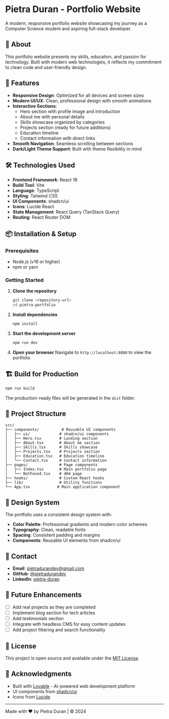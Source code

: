 
# Pietra Duran - Portfolio Website

A modern, responsive portfolio website showcasing my journey as a Computer Science student and aspiring full-stack developer.

## 🌟 About

This portfolio website presents my skills, education, and passion for technology. Built with modern web technologies, it reflects my commitment to clean code and user-friendly design.

## 🚀 Features

- **Responsive Design**: Optimized for all devices and screen sizes
- **Modern UI/UX**: Clean, professional design with smooth animations
- **Interactive Sections**: 
  - Hero section with profile image and introduction
  - About me with personal details
  - Skills showcase organized by categories
  - Projects section (ready for future additions)
  - Education timeline
  - Contact information with direct links
- **Smooth Navigation**: Seamless scrolling between sections
- **Dark/Light Theme Support**: Built with theme flexibility in mind

## 🛠️ Technologies Used

- **Frontend Framework**: React 18
- **Build Tool**: Vite
- **Language**: TypeScript
- **Styling**: Tailwind CSS
- **UI Components**: shadcn/ui
- **Icons**: Lucide React
- **State Management**: React Query (TanStack Query)
- **Routing**: React Router DOM

## 📦 Installation & Setup

### Prerequisites
- Node.js (v16 or higher)
- npm or yarn

### Getting Started

1. **Clone the repository**
   ```bash
   git clone <repository-url>
   cd pietra-portfolio
   ```

2. **Install dependencies**
   ```bash
   npm install
   ```

3. **Start the development server**
   ```bash
   npm run dev
   ```

4. **Open your browser**
   Navigate to `http://localhost:8080` to view the portfolio

## 🏗️ Build for Production

```bash
npm run build
```

The production-ready files will be generated in the `dist` folder.

## 📁 Project Structure

```
src/
├── components/          # Reusable UI components
│   ├── ui/             # shadcn/ui components
│   ├── Hero.tsx        # Landing section
│   ├── About.tsx       # About me section
│   ├── Skills.tsx      # Skills showcase
│   ├── Projects.tsx    # Projects section
│   ├── Education.tsx   # Education timeline
│   └── Contact.tsx     # Contact information
├── pages/              # Page components
│   ├── Index.tsx       # Main portfolio page
│   └── NotFound.tsx    # 404 page
├── hooks/              # Custom React hooks
├── lib/                # Utility functions
└── App.tsx            # Main application component
```

## 🎨 Design System

The portfolio uses a consistent design system with:
- **Color Palette**: Professional gradients and modern color schemes
- **Typography**: Clean, readable fonts
- **Spacing**: Consistent padding and margins
- **Components**: Reusable UI elements from shadcn/ui

## 📧 Contact

- **Email**: [pietradurandev@gmail.com](mailto:pietradurandev@gmail.com)
- **GitHub**: [@pietradurandev](https://github.com/pietradurandev)
- **LinkedIn**: [pietra-duran](https://www.linkedin.com/in/pietra-duran-bb916128b)

## 🚧 Future Enhancements

- [ ] Add real projects as they are completed
- [ ] Implement blog section for tech articles
- [ ] Add testimonials section
- [ ] Integrate with headless CMS for easy content updates
- [ ] Add project filtering and search functionality

## 📄 License

This project is open source and available under the [MIT License](LICENSE).

## 🙏 Acknowledgments

- Built with [Lovable](https://lovable.dev) - AI-powered web development platform
- UI components from [shadcn/ui](https://ui.shadcn.com/)
- Icons from [Lucide](https://lucide.dev/)

---

Made with ❤️ by Pietra Duran | © 2024
